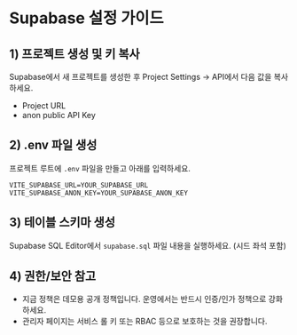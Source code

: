 # Supabase 설정 가이드

## 1) 프로젝트 생성 및 키 복사
Supabase에서 새 프로젝트를 생성한 후 Project Settings → API에서 다음 값을 복사하세요.
- Project URL
- anon public API Key

## 2) .env 파일 생성
프로젝트 루트에 `.env` 파일을 만들고 아래를 입력하세요.

```
VITE_SUPABASE_URL=YOUR_SUPABASE_URL
VITE_SUPABASE_ANON_KEY=YOUR_SUPABASE_ANON_KEY
```

## 3) 테이블 스키마 생성
Supabase SQL Editor에서 `supabase.sql` 파일 내용을 실행하세요. (시드 좌석 포함)

## 4) 권한/보안 참고
- 지금 정책은 데모용 공개 정책입니다. 운영에서는 반드시 인증/인가 정책으로 강화하세요.
- 관리자 페이지는 서비스 롤 키 또는 RBAC 등으로 보호하는 것을 권장합니다.
